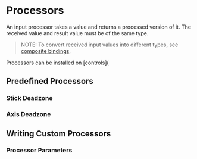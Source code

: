 # Processors

An input processor takes a value and returns a processed version of it. The received value and result value must be of the same type.

>NOTE: To convert received input values into different types, see [composite bindings](ActionBindings.md#composite-bindings).

Processors can be installed on [controls](

## Predefined Processors

### Stick Deadzone

### Axis Deadzone

## Writing Custom Processors

### Processor Parameters
